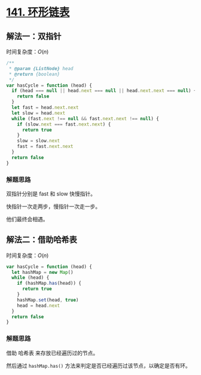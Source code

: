 # [141. 环形链表](https://leetcode-cn.com/problems/linked-list-cycle/)

## 解法一：双指针

时间复杂度：$O(n)$

```javascript
/**
 * @param {ListNode} head
 * @return {boolean}
 */
var hasCycle = function (head) {
  if (head === null || head.next === null || head.next.next === null) {
    return false
  }
  let fast = head.next.next
  let slow = head.next
  while (fast.next !== null && fast.next.next !== null) {
    if (slow.next === fast.next.next) {
      return true
    }
    slow = slow.next
    fast = fast.next.next
  }
  return false
}
```

### 解题思路

双指针分别是 fast 和 slow 快慢指针。

快指针一次走两步，慢指针一次走一步。

他们最终会相遇。

## 解法二：借助哈希表

时间复杂度：$O(n)$

```javascript
var hasCycle = function (head) {
  let hashMap = new Map()
  while (head) {
    if (hashMap.has(head)) {
      return true
    }
    hashMap.set(head, true)
    head = head.next
  }
  return false
}
```

### 解题思路

借助 哈希表 来存放已经遍历过的节点。

然后通过 `hashMap.has()` 方法来判定是否已经遍历过该节点，以确定是否有环。



